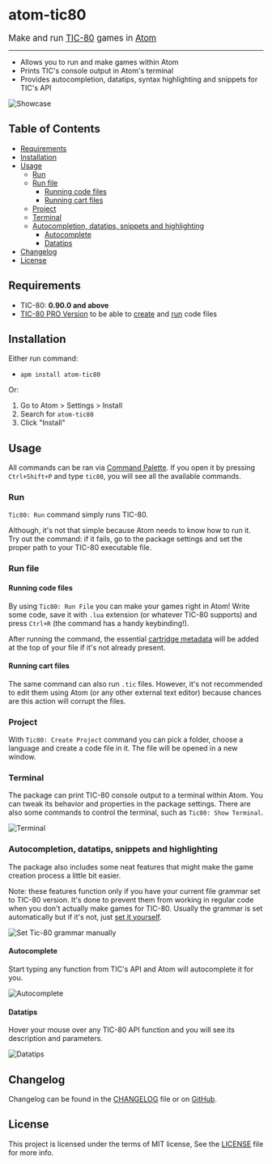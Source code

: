 # atom-tic80

<big>Make and run <a href="https://tic80.com/">TIC-80</a> games in <a href="https://atom.io/">Atom</a></big>

----

* Allows you to run and make games within Atom
* Prints TIC's console output in Atom's terminal
* Provides autocompletion, datatips, syntax highlighting and snippets for TIC's API

![Showcase](https://user-images.githubusercontent.com/51688199/91285388-96dee980-e7a6-11ea-840f-44fee158a08a.gif)

## Table of Contents

* [Requirements](#requirements)
* [Installation](#installation)
* [Usage](#usage)
  * [Run](#run)
  * [Run file](#run-file)
    * [Running code files](#running-code-files)
    * [Running cart files](#running-cart-files)
  * [Project](#project)
  * [Terminal](#terminal)
  * [Autocompletion, datatips, snippets and highlighting](#autocompletion-datatips-snippets-and-highlighting)
    * [Autocomplete](#autocomplete)
    * [Datatips](#datatips)
* [Changelog](#changelog)
* [License](#license)

## Requirements

* TIC-80: **0.90.0 and above**
* [TIC-80 PRO Version](https://github.com/nesbox/TIC-80#pro-version) to be able to [create](#project) and [run](#running-code-files) code files

## Installation

Either run command:<br/>
* `apm install atom-tic80`

Or:
1. Go to Atom > Settings > Install
2. Search for `atom-tic80`
3. Click "Install"

## Usage

All commands can be ran via [Command Palette](https://flight-manual.atom.io/getting-started/sections/atom-basics/#command-palette). If you open it by pressing `Ctrl+Shift+P` and type `tic80`, you will see all the available commands.

### Run

`Tic80: Run` command simply runs TIC-80.

Although, it's not that simple because Atom needs to know how to run it. Try out the command: if it fails, go to the package settings and set the proper path to your TIC-80 executable file.

### Run file

#### Running code files

By using `Tic80: Run File` you can make your games right in Atom! Write some code, save it with `.lua` extension (or whatever TIC-80 supports) and press `Ctrl+R` (the command has a handy keybinding!).

After running the command, the essential [cartridge metadata](https://github.com/nesbox/TIC-80/wiki/the-code#cartridge-metadata) will be added at the top of your file if it's not already present.

#### Running cart files

The same command can also run `.tic` files. However, it's not recommended to edit them using Atom (or any other external text editor) because chances are this action will corrupt the files.

### Project

With `Tic80: Create Project` command you can pick a folder, choose a language and create a code file in it. The file will be opened in a new window.

### Terminal

The package can print TIC-80 console output to a terminal within Atom. You can tweak its behavior and properties in the package settings. There are also some commands to control the terminal, such as `Tic80: Show Terminal`.

![Terminal](https://user-images.githubusercontent.com/51688199/91285403-9b0b0700-e7a6-11ea-9533-67eecaf708c2.png)

### Autocompletion, datatips, snippets and highlighting

The package also includes some neat features that might make the game creation process a little bit easier.

Note: these features function only if you have your current file grammar set to TIC-80 version. It's done to prevent them from working in regular code when you don't actually make games for TIC-80. Usually the grammar is set automatically but if it's not, just [set it yourself](https://flight-manual.atom.io/using-atom/sections/grammar/).

![Set Tic-80 grammar manually](https://user-images.githubusercontent.com/51688199/128466339-0c3876f1-d4c1-48ab-a890-98c4bb43708d.png)

#### Autocomplete

Start typing any function from TIC's API and Atom will autocomplete it for you.

![Autocomplete](https://user-images.githubusercontent.com/51688199/91285376-95152600-e7a6-11ea-930d-e2aabddad208.png)

#### Datatips

Hover your mouse over any TIC-80 API function and you will see its description and parameters.

![Datatips](https://user-images.githubusercontent.com/51688199/128412685-954ddde9-c2bb-4388-9a9f-2d3be7d93385.png)

## Changelog

Changelog can be found in the [CHANGELOG](CHANGELOG.md) file or on [GitHub](https://github.com/ViChyavIn/atom-tic80/releases).

## License

This project is licensed under the terms of MIT license, See the [LICENSE](LICENSE.md) file for more info.
